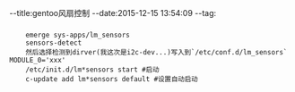 --title:gentoo风扇控制
--date:2015-12-15 13:54:09
--tag:
###
```shell
    emerge sys-apps/lm_sensors
    sensors-detect
    然后选择检测到dirver(我这次是i2c-dev...)写入到`/etc/conf.d/lm_sensors` MODULE_0='xxx'
    /etc/init.d/lm*sensors start #启动
    c-update add lm*sensors default #设置自动启动
```
